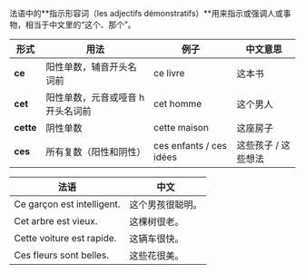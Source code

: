 法语中的**指示形容词（les adjectifs démonstratifs）**用来指示或强调人或事物，相当于中文里的“这个、那个”。

| 形式    | 用法    | 例子     | 中文意思    |
| ----- | ---- | -------- | ---- |
| **ce**    | 阳性单数，辅音开头名词前       | ce livre     | 这本书  |
| **cet**   | 阳性单数，元音或哑音 h 开头名词前 | cet homme               | 这个男人        |
| **cette** | 阴性单数        | cette maison     | 这座房子        |
| **ces**   | 所有复数（阳性和阴性）        | ces enfants / ces idées | 这些孩子 / 这些想法 |


| 法语                         | 中文       |
| -------------------------- | -------- |
| Ce garçon est intelligent. | 这个男孩很聪明。 |
| Cet arbre est vieux.       | 这棵树很老。   |
| Cette voiture est rapide.  | 这辆车很快。   |
| Ces fleurs sont belles.    | 这些花很美。   |
